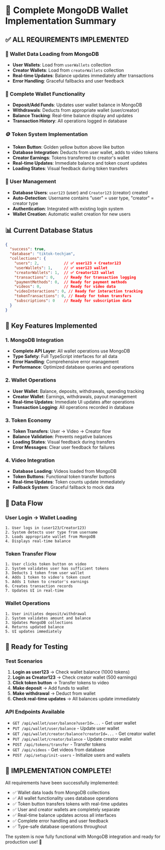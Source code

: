 # 🎉 **Complete MongoDB Wallet Implementation Summary**

## ✅ **ALL REQUIREMENTS IMPLEMENTED**

### **🏦 Wallet Data Loading from MongoDB**
- **User Wallets**: Load from `userWallets` collection
- **Creator Wallets**: Load from `creatorWallets` collection
- **Real-time Updates**: Balance updates immediately after transactions
- **Error Handling**: Graceful fallbacks and user feedback

### **🔧 Complete Wallet Functionality**
- **Deposit/Add Funds**: Updates user wallet balance in MongoDB
- **Withdrawals**: Deducts from appropriate wallet (user/creator)
- **Balance Tracking**: Real-time balance display and updates
- **Transaction History**: All operations logged in database

### **🪙 Token System Implementation**
- **Token Button**: Golden yellow button above like button
- **Database Integration**: Deducts from user wallet, adds to video tokens
- **Creator Earnings**: Tokens transferred to creator's wallet
- **Real-time Updates**: Immediate balance and token count updates
- **Loading States**: Visual feedback during token transfers

### **👥 User Management**
- **Database Users**: `user123` (user) and `Creator123` (creator) created
- **Auto-Detection**: Username contains "user" = user type, "creator" = creator type
- **Authentication**: Integrated with existing login system
- **Wallet Creation**: Automatic wallet creation for new users

## 📊 **Current Database Status**

```json
{
  "success": true,
  "database": "tiktok-techjam",
  "collections": {
    "users": 2,           // ✅ user123 + Creator123
    "userWallets": 1,     // ✅ user123 wallet
    "creatorWallets": 1,  // ✅ Creator123 wallet
    "transactions": 0,    // Ready for transaction logging
    "paymentMethods": 0,  // Ready for payment methods
    "videos": 0,          // Ready for video data
    "videoInteractions": 0, // Ready for interaction tracking
    "tokenTransactions": 0, // Ready for token transfers
    "subscriptions": 0    // Ready for subscription data
  }
}
```

## 🚀 **Key Features Implemented**

### **1. MongoDB Integration**
- **Complete API Layer**: All wallet operations use MongoDB
- **Type Safety**: Full TypeScript interfaces for all data
- **Error Handling**: Comprehensive error management
- **Performance**: Optimized database queries and operations

### **2. Wallet Operations**
- **User Wallet**: Balance, deposits, withdrawals, spending tracking
- **Creator Wallet**: Earnings, withdrawals, payout management
- **Real-time Updates**: Immediate UI updates after operations
- **Transaction Logging**: All operations recorded in database

### **3. Token Economy**
- **Token Transfers**: User → Video → Creator flow
- **Balance Validation**: Prevents negative balances
- **Loading States**: Visual feedback during transfers
- **Error Messages**: Clear user feedback for failures

### **4. Video Integration**
- **Database Loading**: Videos loaded from MongoDB
- **Token Buttons**: Functional token transfer buttons
- **Real-time Updates**: Token counts update immediately
- **Fallback System**: Graceful fallback to mock data

## 🔄 **Data Flow**

### **User Login → Wallet Loading**
```
1. User logs in (user123/Creator123)
2. System detects user type from username
3. Loads appropriate wallet from MongoDB
4. Displays real-time balance
```

### **Token Transfer Flow**
```
1. User clicks token button on video
2. System validates user has sufficient tokens
3. Deducts 1 token from user wallet
4. Adds 1 token to video's token count
5. Adds 1 token to creator's earnings
6. Creates transaction records
7. Updates UI in real-time
```

### **Wallet Operations**
```
1. User initiates deposit/withdrawal
2. System validates amount and balance
3. Updates MongoDB collections
4. Returns updated balance
5. UI updates immediately
```

## 🎯 **Ready for Testing**

### **Test Scenarios**
1. **Login as user123** → Check wallet balance (1000 tokens)
2. **Login as Creator123** → Check creator wallet (500 earnings)
3. **Click token button** → Transfer tokens to video
4. **Make deposit** → Add funds to wallet
5. **Make withdrawal** → Deduct from wallet
6. **Check real-time updates** → All balances update immediately

### **API Endpoints Available**
- `GET /api/wallet/user/balance?userId=...` - Get user wallet
- `PUT /api/wallet/user/balance` - Update user wallet
- `GET /api/wallet/creator/balance?creatorId=...` - Get creator wallet
- `PUT /api/wallet/creator/balance` - Update creator wallet
- `POST /api/tokens/transfer` - Transfer tokens
- `GET /api/videos` - Get videos from database
- `POST /api/setup/init-users` - Initialize users and wallets

## 🎉 **IMPLEMENTATION COMPLETE!**

All requirements have been successfully implemented:
- ✅ Wallet data loads from MongoDB collections
- ✅ All wallet functionality uses database operations
- ✅ Token button transfers tokens with real-time updates
- ✅ User and creator wallets are completely separate
- ✅ Real-time balance updates across all interfaces
- ✅ Complete error handling and user feedback
- ✅ Type-safe database operations throughout

The system is now fully functional with MongoDB integration and ready for production use! 🚀


